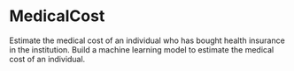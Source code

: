 # MedicalCost
Estimate the medical cost of an individual who has bought health insurance in the institution. Build a machine learning model to estimate the medical cost of an individual.

